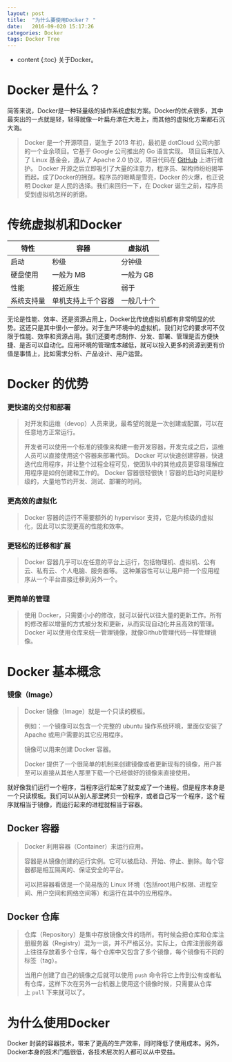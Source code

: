 ```yaml
---
layout: post
title:  "为什么要使用Docker？ "
date:   2016-09-020 15:17:26
categories: Docker
tags: Docker Tree
---
```


* content
{:toc}
关于Docker。




# Docker 是什么？ #

简答来说，Docker是一种轻量级的操作系统虚拟方案。Docker的优点很多，其中最突出的一点就是轻，轻得就像一叶扁舟漂在大海上，而其他的虚拟化方案都石沉大海。

> Docker 是一个开源项目，诞生于 2013 年初，最初是 dotCloud 公司内部的一个业余项目。它基于 Google 公司推出的 Go 语言实现。 项目后来加入了 Linux 基金会，遵从了 Apache 2.0 协议，项目代码在 [GitHub](https://github.com/docker/docker) 上进行维护。
Docker 开源之后立即吸引了大量的注意力，程序员、架构师纷纷揭竿而起，成了Docker的拥趸。程序员的眼睛是雪亮，Docker 的火爆，也正说明 Docker 是人民的选择。我们来回归一下，在 Docker 诞生之前，程序员受到虚拟机怎样的折磨。



# 传统虚拟机和Docker

| 特性    | 容器        | 虚拟机    |
| ----- | --------- | ------ |
| 启动    | 秒级        | 分钟级    |
| 硬盘使用  | 一般为 MB    | 一般为 GB |
| 性能    | 接近原生      | 弱于     |
| 系统支持量 | 单机支持上千个容器 | 一般几十个  |

无论是性能、效率、还是资源占用上，Docker比传统虚拟机都有非常明显的优势。这还只是其中很小一部分。对于生产环境中的虚拟机，我们对它的要求可不仅限于性能、效率和资源占用。我们还要考虑制作、分发、部署、管理是否方便快捷、是否可以自动化。应用环境的管理成本越低，就可以投入更多的资源到更有价值是事情上，比如需求分析、产品设计、用户运营。



# Docker 的优势

### 更快速的交付和部署

> 对开发和运维（devop）人员来说，最希望的就是一次创建或配置，可以在任意地方正常运行。
>
> 开发者可以使用一个标准的镜像来构建一套开发容器，开发完成之后，运维人员可以直接使用这个容器来部署代码。 Docker 可以快速创建容器，快速迭代应用程序，并让整个过程全程可见，使团队中的其他成员更容易理解应用程序是如何创建和工作的。 Docker 容器很轻很快！容器的启动时间是秒级的，大量地节约开发、测试、部署的时间。

### 更高效的虚拟化

> Docker 容器的运行不需要额外的 hypervisor 支持，它是内核级的虚拟化，因此可以实现更高的性能和效率。

### 更轻松的迁移和扩展

> Docker 容器几乎可以在任意的平台上运行，包括物理机、虚拟机、公有云、私有云、个人电脑、服务器等。 这种兼容性可以让用户把一个应用程序从一个平台直接迁移到另外一个。
>

### 更简单的管理

> 使用 Docker，只需要小小的修改，就可以替代以往大量的更新工作。所有的修改都以增量的方式被分发和更新，从而实现自动化并且高效的管理。Docker 可以使用仓库来统一管理镜像，就像Github管理代码一样管理镜像。
>



# Docker 基本概念

### 镜像（Image）

> Docker 镜像（Image）就是一个只读的模板。
>
> 例如：一个镜像可以包含一个完整的 ubuntu 操作系统环境，里面仅安装了 Apache 或用户需要的其它应用程序。
>
> 镜像可以用来创建 Docker 容器。
>
> Docker 提供了一个很简单的机制来创建镜像或者更新现有的镜像，用户甚至可以直接从其他人那里下载一个已经做好的镜像来直接使用。

就好像我们运行一个程序，当程序运行起来了就变成了一个进程。但是程序本身是一个只读模板。我们可以从别人那里拷贝一份程序，或者自己写一个程序，这个程序就相当于镜像，而运行起来的进程就相当于容器。

## Docker 容器

> Docker 利用容器（Container）来运行应用。
>
> 容器是从镜像创建的运行实例。它可以被启动、开始、停止、删除。每个容器都是相互隔离的、保证安全的平台。
>
> 可以把容器看做是一个简易版的 Linux 环境（包括root用户权限、进程空间、用户空间和网络空间等）和运行在其中的应用程序。

## Docker 仓库

> 仓库（Repository）是集中存放镜像文件的场所。有时候会把仓库和仓库注册服务器（Registry）混为一谈，并不严格区分。实际上，仓库注册服务器上往往存放着多个仓库，每个仓库中又包含了多个镜像，每个镜像有不同的标签（tag）。
>
> 当用户创建了自己的镜像之后就可以使用 `push` 命令将它上传到公有或者私有仓库，这样下次在另外一台机器上使用这个镜像时候，只需要从仓库上 `pull` 下来就可以了。
>



# 为什么使用Docker

Docker 封装的容器技术，带来了更高的生产效率，同时降低了使用成本。另外，Docker本身的技术门槛很低，各技术层次的人都可以从中受益。
